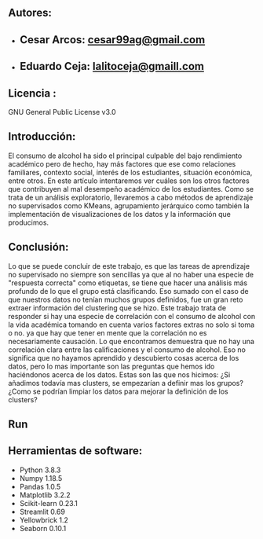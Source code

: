 ## Autores: 
* ## Cesar Arcos: cesar99ag@gmail.com
* ## Eduardo Ceja: lalitoceja@gmaill.com
## Licencia  : 
GNU General Public License v3.0
## Introducción:
El consumo de alcohol ha sido el principal culpable del bajo rendimiento académico pero de hecho, hay más factores que ese  como relaciones familiares, contexto social, interés de los estudiantes, situación económica, entre otros. En este artículo intentaremos ver cuáles son los otros factores que contribuyen al mal desempeño académico de los estudiantes. Como se trata de un análisis exploratorio, llevaremos a cabo métodos de aprendizaje no supervisados como KMeans, agrupamiento jerárquico como también la implementación de visualizaciones de los datos y la información que producimos.
## Conclusión:
Lo que se puede concluir de este trabajo, es que las tareas de aprendizaje no supervisado no siempre son sencillas ya que al no haber una especie de "respuesta correcta" como etiquetas, se tiene que hacer una análisis más profundo de lo que el grupo está clasificando. Eso sumado con el caso de que nuestros datos no tenían muchos grupos definidos, fue un gran reto extraer información del clustering que se hizo. Este trabajo trata de responder si hay una especie de correlación con el consumo de alcohol con la vida académica tomando en cuenta varios factores extras no solo si toma o no. ya que hay que tener en mente que la correlación no es necesariamente causación. Lo que encontramos demuestra que no hay una correlación clara entre las calificaciones y el consumo de alcohol. Eso no significa que no hayamos aprendido y descubierto cosas acerca de los datos, pero lo mas importante son las preguntas que hemos ido haciéndonos acerca de los datos. Estas son las que nos hicimos: ¿Si añadimos todavía mas clusters, se empezarían a definir mas los grupos? ¿Como se podrían limpiar los datos para mejorar la definición de los clusters? 
## Run
## Herramientas de software:
- Python 3.8.3
- Numpy 1.18.5
- Pandas 1.0.5
- Matplotlib 3.2.2
- Scikit-learn 0.23.1
- Streamlit 0.69
- Yellowbrick 1.2
- Seaborn 0.10.1


